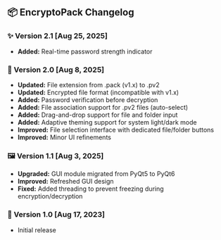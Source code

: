 ## 📦 EncryptoPack Changelog

### ✨ Version 2.1 \[Aug 25, 2025]

* **Added:** Real-time password strength indicator

### 🔐 Version 2.0 \[Aug 8, 2025]

* **Updated:** File extension from .pack (v1.x) to .pv2
* **Updated:** Encrypted file format (incompatible with v1.x)
* **Added:** Password verification before decryption
* **Added:** File association support for .pv2 files (auto-select)
* **Added:** Drag-and-drop support for file and folder input
* **Added:** Adaptive theming support for system light/dark mode
* **Improved:** File selection interface with dedicated file/folder buttons
* **Improved:** Minor UI refinements

### 🖼️ Version 1.1 \[Aug 3, 2025]

* **Upgraded:** GUI module migrated from PyQt5 to PyQt6
* **Improved:** Refreshed GUI design
* **Fixed:** Added threading to prevent freezing during encryption/decryption

### 🚀 Version 1.0 \[Aug 17, 2023]

* Initial release
